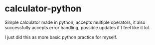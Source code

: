 # calculator-python
Simple calculator made in python, accepts multiple operators, it also successfully accepts error handling, possible updates if I feel like it lol.

I just did this as more basic python practice for myself.

